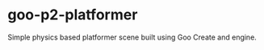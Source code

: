 goo-p2-platformer
=================

Simple physics based platformer scene built using Goo Create and engine.
